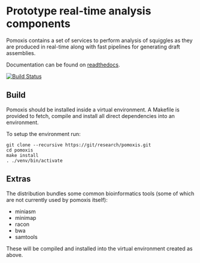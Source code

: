 Prototype real-time analysis components
=======================================

Pomoxis contains a set of services to perform analysis of squiggles as they are
produced in real-time along with fast pipelines for generating draft assemblies.

Documentation can be found on [readthedocs](http://pomoxis.readthedocs.io/).

[![Build Status](https://travis-ci.org/nanoporetech/pomoxis.svg?branch=master)](https://travis-ci.org/nanoporetech/pomoxis)

Build
-----

Pomoxis should be installed inside a virtual environment. A Makefile is
provided to fetch, compile and install all direct dependencies into an
environment.

To setup the environment run:

    git clone --recursive https://git/research/pomoxis.git
    cd pomoxis
    make install
    . ./venv/bin/activate


Extras
------

The distribution bundles some common bioinformatics tools (some of which are not
currently used by pomoxis itself):

* miniasm
* minimap
* racon
* bwa
* samtools

These will be compiled and installed into the virtual environment created as above.
